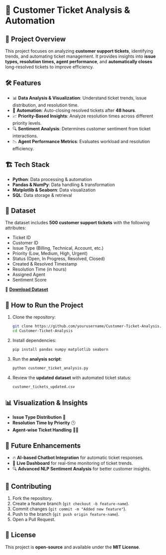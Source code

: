 # 📌 Customer Ticket Analysis & Automation

## 🚀 Project Overview
This project focuses on analyzing **customer support tickets**, identifying trends, and automating ticket management. It provides insights into **issue types, resolution times, agent performance**, and **automatically closes** long-resolved tickets to improve efficiency.

## 🛠️ Features
- 📊 **Data Analysis & Visualization**: Understand ticket trends, issue distribution, and resolution time.
- 🤖 **Automation**: Auto-closing resolved tickets after **48 hours**.
- 📈 **Priority-Based Insights**: Analyze resolution times across different priority levels.
- 🔍 **Sentiment Analysis**: Determines customer sentiment from ticket interactions.
- 📉 **Agent Performance Metrics**: Evaluates workload and resolution efficiency.

## 🏗️ Tech Stack
- **Python**: Data processing & automation
- **Pandas & NumPy**: Data handling & transformation
- **Matplotlib & Seaborn**: Data visualization
- **SQL**: Data storage & retrieval

## 📂 Dataset
The dataset includes **500 customer support tickets** with the following attributes:
- Ticket ID
- Customer ID
- Issue Type (Billing, Technical, Account, etc.)
- Priority (Low, Medium, High, Urgent)
- Status (Open, In Progress, Resolved, Closed)
- Created & Resolved Timestamp
- Resolution Time (in hours)
- Assigned Agent
- Sentiment Score

🔗 **[Download Dataset](sandbox:/mnt/data/customer_tickets.csv)**

## 📜 How to Run the Project
1. Clone the repository:
   ```bash
   git clone https://github.com/yourusername/Customer-Ticket-Analysis.git
   cd Customer-Ticket-Analysis
   ```
2. Install dependencies:
   ```bash
   pip install pandas numpy matplotlib seaborn
   ```
3. Run the **analysis script**:
   ```bash
   python customer_ticket_analysis.py
   ```
4. Review the **updated dataset** with automated ticket status:
   ```bash
   customer_tickets_updated.csv
   ```

## 📊 Visualization & Insights
- **Issue Type Distribution** 📌
- **Resolution Time by Priority** 🕒
- **Agent-wise Ticket Handling** 👨‍💼

## 🚀 Future Enhancements
- 🔥 **AI-based Chatbot Integration** for automatic ticket responses.
- 📡 **Live Dashboard** for real-time monitoring of ticket trends.
- 🔍 **Advanced NLP Sentiment Analysis** for better customer insights.

## 🤝 Contributing
1. Fork the repository.
2. Create a feature branch (`git checkout -b feature-name`).
3. Commit changes (`git commit -m "Added new feature"`).
4. Push to the branch (`git push origin feature-name`).
5. Open a Pull Request.

## 📄 License
This project is **open-source** and available under the **MIT License**.
